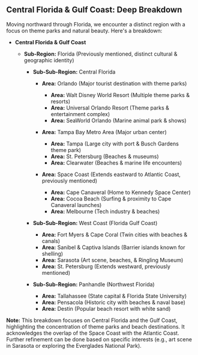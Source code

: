 ## Central Florida & Gulf Coast: Deep Breakdown

Moving northward through Florida, we encounter a distinct region with a focus on theme parks and natural beauty. Here's a breakdown:

- **Central Florida & Gulf Coast**

  - **Sub-Region:** Florida (Previously mentioned, distinct cultural & geographic identity)

    - **Sub-Sub-Region:** Central Florida

      - **Area:** Orlando (Major tourist destination with theme parks)
        - **Area:** Walt Disney World Resort (Multiple theme parks & resorts)
        - **Area:** Universal Orlando Resort (Theme parks & entertainment complex)
        - **Area:** SeaWorld Orlando (Marine animal park & shows)
      - **Area:** Tampa Bay Metro Area (Major urban center)

        - **Area:** Tampa (Large city with port & Busch Gardens theme park)
        - **Area:** St. Petersburg (Beaches & museums)
        - **Area:** Clearwater (Beaches & marine life encounters)

      - **Area:** Space Coast (Extends eastward to Atlantic Coast, previously mentioned)
        - **Area:** Cape Canaveral (Home to Kennedy Space Center)
        - **Area:** Cocoa Beach (Surfing & proximity to Cape Canaveral launches)
        - **Area:** Melbourne (Tech industry & beaches)

    - **Sub-Sub-Region:** West Coast (Florida Gulf Coast)

      - **Area:** Fort Myers & Cape Coral (Twin cities with beaches & canals)
      - **Area:** Sanibel & Captiva Islands (Barrier islands known for shelling)
      - **Area:** Sarasota (Art scene, beaches, & Ringling Museum)
      - **Area:** St. Petersburg (Extends westward, previously mentioned)

    - **Sub-Sub-Region:** Panhandle (Northwest Florida)

      - **Area:** Tallahassee (State capital & Florida State University)
      - **Area:** Pensacola (Historic city with beaches & naval base)
      - **Area:** Destin (Popular beach resort with white sand)

**Note:** This breakdown focuses on Central Florida and the Gulf Coast, highlighting the concentration of theme parks and beach destinations. It acknowledges the overlap of the Space Coast with the Atlantic Coast. Further refinement can be done based on specific interests (e.g., art scene in Sarasota or exploring the Everglades National Park).
